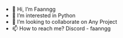 - 👋 Hi, I’m Faanngg
- 👀 I’m interested in Python
- 💞️ I’m looking to collaborate on Any Project
- 📫 How to reach me? Discord - faanngg

<!---
hardik-parajuli/hardik-parajuli is a ✨ special ✨ repository because its `README.md` (this file) appears on your GitHub profile.
You can click the Preview link to take a look at your changes.
--->
